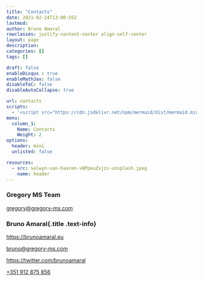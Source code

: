 ```yaml
---
title: "Contacts"
date: 2021-02-24T13:00:55Z
lastmod: 
author: Bruno Amaral
rowclasses: justify-content-center align-self-center
layout: page
description: 
categories: []
tags: []

draft: false
enableDisqus : true
enableMathJax: false
disableToC: false
disableAutoCollapse: true

url: contacts
scripts:
  - '<script src="https://cdn.jsdelivr.net/npm/mermaid/dist/mermaid.min.js"></script>'
menu:
  column_1:
    Name: Contacts
    Weight: 2
options:
  header: mini
  unlisted: false

resources:
  - src: selwyn-van-haaren-vBPpeuZxjzs-unsplash.jpeg
    name: header
---
```



<div class="col-8 mx-auto">


### Gregory MS Team

<a href="mailto:gregory@gregory-ms.com" class="umami--click--email-gregory-contacts-page">gregory@gregory-ms.com</a>

### Bruno Amaral{.title .text-info}

https://brunoamaral.eu

<a href="mailto:bruno@gregory-ms.com" class="umami--click--email-bruno-contacts-page">bruno@gregory-ms.com</a>


https://twitter.com/brunoamaral     

[+351 912 875 856](tel:+351912875856)


</div>